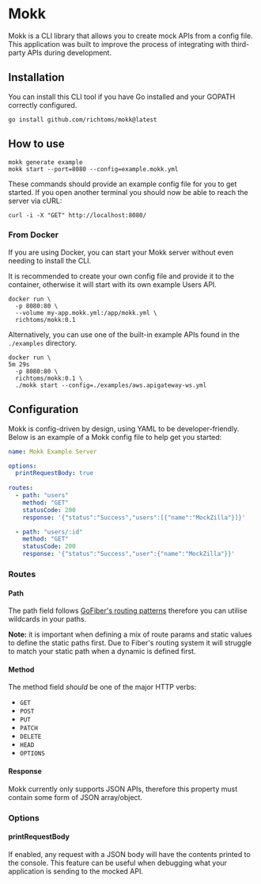 # Mokk

Mokk is a CLI library that allows you to create mock APIs from a config file.
This application was built to improve the process of integrating with third-party APIs during development.

## Installation

You can install this CLI tool if you have Go installed and your GOPATH correctly configured.

```shell
go install github.com/richtoms/mokk@latest
```

## How to use

```shell
mokk generate example
mokk start --port=8080 --config=example.mokk.yml
```
These commands should provide an example config file for you to get started.
If you open another terminal you should now be able to reach the server via cURL:

```shell
curl -i -X "GET" http://localhost:8080/
```

### From Docker

If you are using Docker, you can start your Mokk server without even needing to install the CLI.

It is recommended to create your own config file and provide it to the container, otherwise it will start with its own example Users API.

```shell
docker run \
  -p 8080:80 \
  --volume my-app.mokk.yml:/app/mokk.yml \
  richtoms/mokk:0.1
```

Alternatively, you can use one of the built-in example APIs found in the `./examples` directory.

```shell
docker run \                                                                                            5m 29s
  -p 8080:80 \
  richtoms/mokk:0.1 \
  ./mokk start --config=./examples/aws.apigateway-ws.yml
```

## Configuration

Mokk is config-driven by design, using YAML to be developer-friendly. Below is an example of a Mokk config 
file to help get you started:

```yaml
name: Mokk Example Server

options:
  printRequestBody: true
  
routes:
  - path: "users"
    method: "GET"
    statusCode: 200
    response: '{"status":"Success","users":[{"name":"MockZilla"}]}'

  - path: "users/:id"
    method: "GET"
    statusCode: 200
    response: '{"status":"Success","user":{"name":"MockZilla"}}'
```

### Routes
#### Path

The path field follows [GoFiber's routing patterns](https://docs.gofiber.io/guide/routing#paths) therefore you can utilise wildcards in your paths.

**Note:** it is important when defining a mix of route params and static values to define the static paths first. Due to Fiber's routing system it will struggle to match your static path when a dynamic is defined first.

#### Method

The method field *should* be one of the major HTTP verbs:

- `GET`
- `POST`
- `PUT`
- `PATCH`
- `DELETE` 
- `HEAD`
- `OPTIONS`

#### Response

Mokk currently only supports JSON APIs, therefore this property must contain some form of JSON array/object.

### Options

#### printRequestBody

If enabled, any request with a JSON body will have the contents printed to the console. This feature
can be useful when debugging what your application is sending to the mocked API.